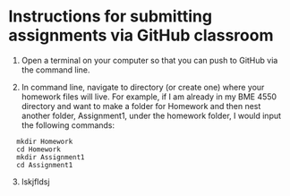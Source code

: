 # Instructions for submitting assignments via GitHub classroom

1. Open a terminal on your computer so that you can push to GitHub via the command line.

2. In command line, navigate to directory (or create one) where your homework files will live. For example, if I am already in my BME 4550 directory and want to make a folder for Homework and then nest another folder, Assignment1, under the homework folder, I would input the following commands: 
```
  mkdir Homework
  cd Homework
  mkdir Assignment1
  cd Assignment1
```

 3. lskjfldsj
